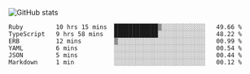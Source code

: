 ![GitHub stats](https://github-readme-stats.vercel.app/api?username=ksk001100&show_icons=true&theme=tokyonight)

<!--START_SECTION:waka-->

```text
Ruby         10 hrs 15 mins  ████████████▒░░░░░░░░░░░░   49.66 %
TypeScript   9 hrs 58 mins   ████████████░░░░░░░░░░░░░   48.22 %
ERB          12 mins         ▒░░░░░░░░░░░░░░░░░░░░░░░░   00.99 %
YAML         6 mins          ░░░░░░░░░░░░░░░░░░░░░░░░░   00.54 %
JSON         5 mins          ░░░░░░░░░░░░░░░░░░░░░░░░░   00.44 %
Markdown     1 min           ░░░░░░░░░░░░░░░░░░░░░░░░░   00.12 %
```

<!--END_SECTION:waka-->
